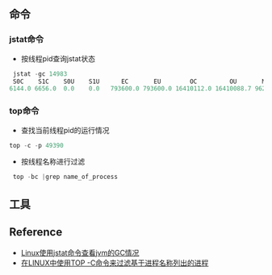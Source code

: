 ## 命令



### jstat命令

- 按线程pid查询jstat状态

```powershell
 jstat -gc 14983
 S0C    S1C    S0U    S1U      EC       EU        OC         OU       MC     MU    CCSC   CCSU   YGC     YGCT    FGC    FGCT     GCT   
6144.0 6656.0  0.0    0.0   793600.0 793600.0 16410112.0 16410088.7 96216.0 88967.9 11776.0 10750.8   7431  234.789 4502  66867.926 67102.715
```









### top命令

- 查找当前线程pid的运行情况

```powershell
top -c -p 49390
```

- 按线程名称进行过滤

```powershell
 top -bc |grep name_of_process 
```





## 工具









## Reference

- [Linux使用jstat命令查看jvm的GC情况](https://www.cnblogs.com/qmfsun/p/5601734.html)
- [在LINUX中使用TOP -C命令来过滤基于进程名称列出的进程](http://www.dovov.com/linuxtop-c.html)